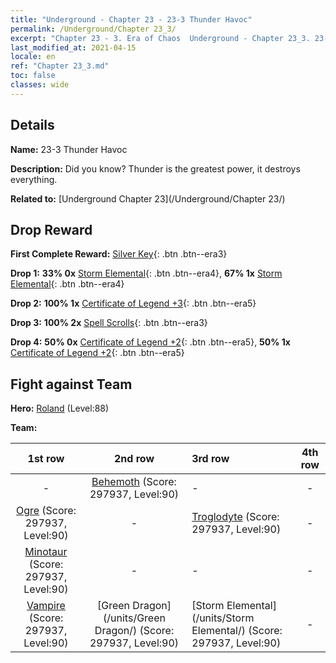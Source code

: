 ```yaml
---
title: "Underground - Chapter 23 - 23-3 Thunder Havoc"
permalink: /Underground/Chapter 23_3/
excerpt: "Chapter 23 - 3. Era of Chaos  Underground - Chapter 23_3. 23-3 Thunder Havoc"
last_modified_at: 2021-04-15
locale: en
ref: "Chapter 23_3.md"
toc: false
classes: wide
---
```


## Details

 **Name:** 23-3 Thunder Havoc

 **Description:** Did you know? Thunder is the greatest power, it destroys everything.

 **Related to:** [Underground Chapter 23](/Underground/Chapter 23/)

## Drop Reward

 **First Complete Reward:** [Silver Key](/Items/con_693/){: .btn .btn--era3}

 **Drop 1:** **33% 0x** [Storm Elemental](/Items/unt_263/){: .btn .btn--era4}, **67% 1x** [Storm Elemental](/Items/unt_263/){: .btn .btn--era4}

 **Drop 2:** **100% 1x** [Certificate of Legend +3](/Items/mat_88/){: .btn .btn--era5}

 **Drop 3:** **100% 2x** [Spell Scrolls](/Items/con_694/){: .btn .btn--era3}

 **Drop 4:** **50% 0x** [Certificate of Legend +2](/Items/mat_81/){: .btn .btn--era5}, **50% 1x** [Certificate of Legend +2](/Items/mat_81/){: .btn .btn--era5}


## Fight against Team
 **Hero:** [Roland](/heroes/Roland/) (Level:88)

 **Team:**


  | 1st row | 2nd row | 3rd row | 4th row |
  |:----:|:----:|:----|:----:|
  | - | [Behemoth](/units/Behemoth/) (Score: 297937, Level:90)  | - | - |
  | [Ogre](/units/Ogre/) (Score: 297937, Level:90)  | - | [Troglodyte](/units/Troglodyte/) (Score: 297937, Level:90)  | - |
  | [Minotaur](/units/Minotaur/) (Score: 297937, Level:90)  | - | - | - |
  | [Vampire](/units/Vampire/) (Score: 297937, Level:90)  | [Green Dragon](/units/Green Dragon/) (Score: 297937, Level:90)  | [Storm Elemental](/units/Storm Elemental/) (Score: 297937, Level:90)  | - |


